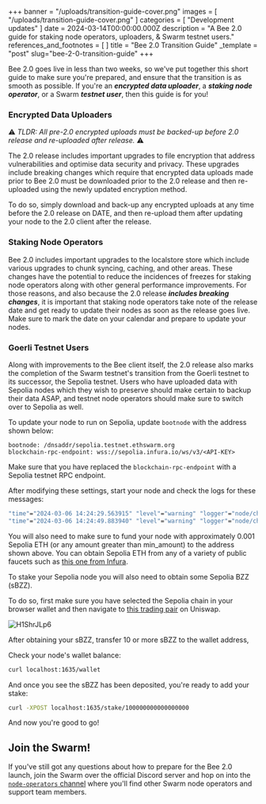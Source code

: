 

+++
banner = "/uploads/transition-guide-cover.png"
images = [ "/uploads/transition-guide-cover.png" ]
categories = [ "Development updates" ]
date = 2024-03-14T00:00:00.000Z
description = "A Bee 2.0 guide for staking node operators, uploaders, & Swarm testnet users."
references_and_footnotes = [ ]
title = "Bee 2.0 Transition Guide"
_template = "post"
slug="bee-2-0-transition-guide"
+++

Bee 2.0 goes live in less than two weeks, so we've put together this short guide to make sure you're prepared, and ensure that the transition is as smooth as possible. If you're an ***encrypted data uploader***, a ***staking node operator***, or a Swarm ***testnet user***, then this guide is for you! 


### Encrypted Data Uploaders 

⚠️ *TLDR: All pre-2.0 encrypted uploads must be backed-up before 2.0 release and re-uploaded after release.* ⚠️


The 2.0 release includes important upgrades to file encryption that address vulnerabilities and optimise data security and privacy. These upgrades include breaking changes which require that encrypted data uploads made prior to Bee 2.0 must be downloaded prior to the 2.0 release and then re-uploaded using the newly updated encryption method. 

To do so, simply download and back-up any encrypted uploads at any time before the 2.0 release on DATE, and then re-upload them after updating your node to the 2.0 client after the release.


### Staking Node Operators

Bee 2.0 includes important upgrades to the localstore store which include various upgrades to chunk syncing, caching, and other areas. These changes have the potential to reduce the incidences of freezes for staking node operators along with other general performance improvements. For those reasons, and also because the 2.0 release ***includes breaking changes***, it is important that staking node operators take note of the release date and get ready to update their nodes as soon as the release goes live. Make sure to mark the date on your calendar and prepare to update your nodes.


### Goerli Testnet Users

Along with improvements to the Bee client itself, the 2.0 release also marks the completion of the Swarm testnet's transition from the Goerli testnet to its successor, the Sepolia testnet. Users who have uploaded data with Sepolia nodes which they wish to preserve should make certain to backup their data ASAP, and testnet node operators should make sure to switch over to Sepolia as well. 

To update your node to run on Sepolia, update `bootnode` with the address shown below:

```
bootnode: /dnsaddr/sepolia.testnet.ethswarm.org
blockchain-rpc-endpoint: wss://sepolia.infura.io/ws/v3/<API-KEY>
```

Make sure that you have replaced the `blockchain-rpc-endpoint` with a Sepolia testnet RPC endpoint. 

After modifying these settings, start your node and check the logs for these messages:

```bash
"time"="2024-03-06 14:24:29.563915" "level"="warning" "logger"="node/chequebook" "msg"="learn how to fund your node by visiting our docs at https://docs.ethswarm.org/docs/installation/fund-your-node"
"time"="2024-03-06 14:24:49.883940" "level"="warning" "logger"="node/chequebook" "msg"="cannot continue until there is at least min ETH (for Gas) available on address" "min_amount"="0.0003044902892" "address"="0x0E429c1F38901275b2A5143b67F44fCE338fA072"
```

You will also need to make sure to fund your node with approximately 0.001 Sepolia ETH (or any amount greater than min_amount) to the address shown above. You can obtain Sepolia ETH from any of a variety of public faucets such as [this one from Infura](https://www.infura.io/faucet/sepolia).

To stake your Sepolia node you will also need to obtain some Sepolia BZZ (sBZZ).

To do so, first make sure you have selected the Sepolia chain in your browser wallet and then navigate to [this trading pair](https://app.uniswap.org/swap?outputCurrency=0x543dDb01Ba47acB11de34891cD86B675F04840db&inputCurrency=ETH&chain=sepolia) on Uniswap. 

![H1ShrJLp6](https://hackmd.io/_uploads/B1rOgJTTa.png)

After obtaining your sBZZ, transfer 10 or more sBZZ to the wallet address,

Check your node's wallet balance:

```bash
curl localhost:1635/wallet
```

And once you see the sBZZ has been deposited, you're ready to add your stake:

```bash
curl -XPOST localhost:1635/stake/100000000000000000
```

And now you're good to go!



## Join the Swarm!

If you've still got any questions about how to prepare for the Bee 2.0 launch, join the Swarm over the official Discord server and hop on into the [`node-operators` channel](https://discord.com/channels/799027393297514537/811553590170353685) where you'll find other Swarm node operators and support team members. 